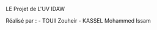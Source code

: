 LE Projet de L'UV IDAW

Réalisé par :
             - TOUIl Zouheir
             - KASSEL Mohammed Issam


